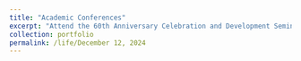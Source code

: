 ```yaml
---
title: "Academic Conferences"
excerpt: "Attend the 60th Anniversary Celebration and Development Seminar of Electron Microscopy at Peking University on December 12, 2024<br/><img src='/images/18.jpg'>"
collection: portfolio
permalink: /life/December 12, 2024
---
```


